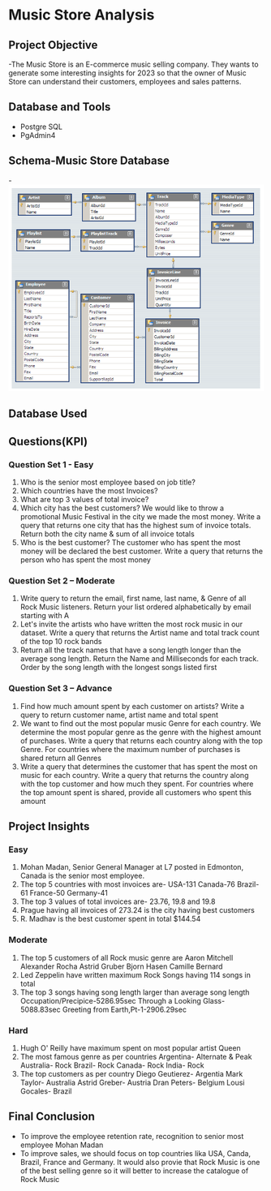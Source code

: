 # Music Store Analysis
## Project Objective
-The Music Store is an E-commerce music selling company. They wants to generate some interesting insights for 2023 so that the owner of Music Store can understand their customers, employees and sales patterns.

## Database and Tools
- Postgre SQL
- PgAdmin4

## Schema-Music Store Database
-![image.alt](https://github.com/Amit-Y20/SQL-Projects/blob/caa1b1f0731c9113dbe6cbaf70eadbee443a3a4c/Music%20Store%20Analysis/MusicDatabaseSchema.png)

## Database Used

## Questions(KPI)
### Question Set 1 - Easy
1. Who is the senior most employee based on job title?
2. Which countries have the most Invoices?
3. What are top 3 values of total invoice?
4. Which city has the best customers? We would like to throw a promotional Music 
Festival in the city we made the most money. Write a query that returns one city that 
has the highest sum of invoice totals. Return both the city name & sum of all invoice 
totals
5. Who is the best customer? The customer who has spent the most money will be 
declared the best customer. Write a query that returns the person who has spent the 
most money
### Question Set 2 – Moderate
1. Write query to return the email, first name, last name, & Genre of all Rock Music 
listeners. Return your list ordered alphabetically by email starting with A
2. Let's invite the artists who have written the most rock music in our dataset. Write a 
query that returns the Artist name and total track count of the top 10 rock bands
3. Return all the track names that have a song length longer than the average song length. 
Return the Name and Milliseconds for each track. Order by the song length with the 
longest songs listed first
### Question Set 3 – Advance
1. Find how much amount spent by each customer on artists? Write a query to return
customer name, artist name and total spent
2. We want to find out the most popular music Genre for each country. We determine the 
most popular genre as the genre with the highest amount of purchases. Write a query 
that returns each country along with the top Genre. For countries where the maximum 
number of purchases is shared return all Genres
3. Write a query that determines the customer that has spent the most on music for each 
country. Write a query that returns the country along with the top customer and how
much they spent. For countries where the top amount spent is shared, provide all 
customers who spent this amount

## Project Insights
### Easy
1. Mohan Madan, Senior General Manager at L7 posted in Edmonton, Canada is the senior most employee.
2. The top 5 countries with most invoices are-
   USA-131
   Canada-76
   Brazil-61
   France-50
   Germany-41
3. The top 3 values of total invoices are- 23.76, 19.8 and 19.8
4. Prague having all invoices of 273.24 is the city having best customers
5. R. Madhav is the best customer spent in total $144.54

### Moderate
1. The top 5 customers of all Rock music genre are
   Aaron Mitchell
   Alexander Rocha
   Astrid Gruber
   Bjorn Hasen
   Camille Bernard
2. Led Zeppelin have written maximum Rock Songs having 114 songs in total
3. The top 3 songs having song length larger than average song length
   Occupation/Precipice-5286.95sec
   Through a Looking Glass-5088.83sec
   Greeting from Earth,Pt-1-2906.29sec

### Hard
1. Hugh O' Reilly have maximum spent on most popular artist Queen
2. The most famous genre as per countries
   Argentina- Alternate & Peak
   Australia- Rock
   Brazil- Rock
   Canada- Rock
   India- Rock
3. The top customers as per country
   Diego Geutierez- Argentia
   Mark Taylor- Australia
   Astrid Greber- Austria
   Dran Peters- Belgium
   Lousi Gocales- Brazil

## Final Conclusion
- To improve the employee retention rate, recognition to senior most employee Mohan Madan
- To improve sales, we should focus on top countries lika USA, Canda, Brazil, France and Germany. It would also provie that Rock Music is one of the best selling genre so it will better to increase the catalogue of Rock Music
